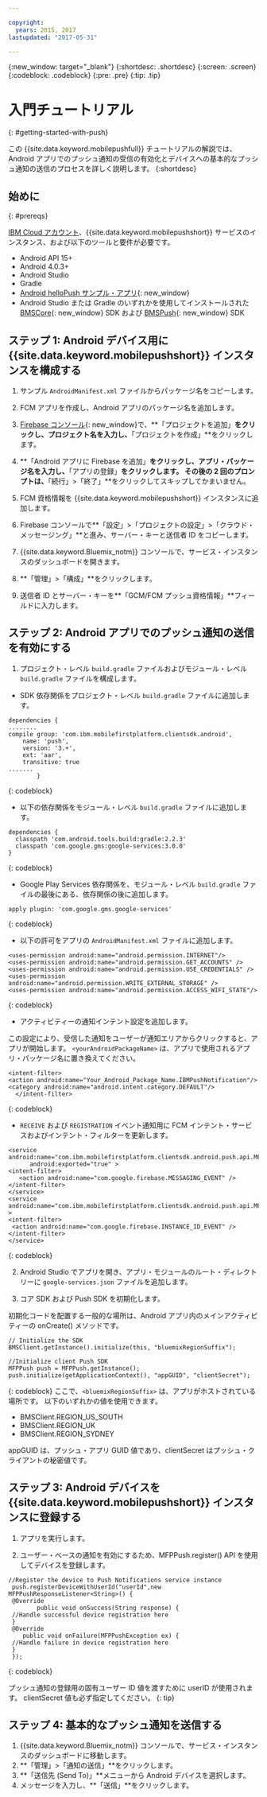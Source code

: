 ```yaml
---

copyright:
  years: 2015, 2017
lastupdated: "2017-05-31"

---
```


{:new_window: target="_blank"}
{:shortdesc: .shortdesc}
{:screen: .screen}
{:codeblock: .codeblock}
{:pre: .pre}
{:tip: .tip}

# 入門チュートリアル
{: #getting-started-with-push}

この {{site.data.keyword.mobilepushfull}} チュートリアルの解説では、Android アプリでのプッシュ通知の受信の有効化とデバイスへの基本的なプッシュ通知の送信のプロセスを詳しく説明します。
{:shortdesc}

<div id="prerequisites"></div>

## 始めに
{: #prereqs}

[IBM Cloud アカウント](https://console.bluemix.net/registration/)、{{site.data.keyword.mobilepushshort}} サービスのインスタンス、および以下のツールと要件が必要です。

  * Android API 15+
  * Android 4.0.3+
  * Android Studio
  * Gradle
  * [Android helloPush サンプル・アプリ](https://github.com/ibm-bluemix-mobile-services/bms-samples-android-hellopush){: new_window}
  * Android Studio または Gradle のいずれかを使用してインストールされた [BMSCore](https://github.com/ibm-bluemix-mobile-services/bms-clientsdk-android-core){: new_window} SDK および [BMSPush](https://github.com/ibm-bluemix-mobile-services/bms-clientsdk-android-push){: new_window} SDK

## ステップ 1: Android デバイス用に {{site.data.keyword.mobilepushshort}} インスタンスを構成する

1. サンプル `AndroidManifest.xml` ファイルからパッケージ名をコピーします。

2. FCM アプリを作成し、Android アプリのパッケージ名を追加します。
  1. [Firebase コンソール](https://console.firebase.google.com){: new_window}で、**「プロジェクトを追加」**をクリックし、プロジェクト名を入力し、**「プロジェクトを作成」**をクリックします。
  2. **「Android アプリに Firebase を追加」**をクリックし、アプリ・パッケージ名を入力し、**「アプリの登録」**をクリックします。 その後の 2 回のプロンプトは、**「続行」>「終了」**をクリックしてスキップしてかまいません。 

3. FCM 資格情報を {{site.data.keyword.mobilepushshort}} インスタンスに追加します。
  1. Firebase コンソールで**「設定」>「プロジェクトの設定」>「クラウド・メッセージング」**と進み、サーバー・キーと送信者 ID をコピーします。
  2. {{site.data.keyword.Bluemix_notm}} コンソールで、サービス・インスタンスのダッシュボードを開きます。
  3. **「管理」>「構成」**をクリックします。
  4. 送信者 ID とサーバー・キーを**「GCM/FCM プッシュ資格情報」**フィールドに入力します。

## ステップ 2: Android アプリでのプッシュ通知の送信を有効にする

1. プロジェクト・レベル `build.gradle` ファイルおよびモジュール・レベル `build.gradle` ファイルを構成します。

  * SDK 依存関係をプロジェクト・レベル `build.gradle` ファイルに追加します。
  
  ```
  dependencies {
  ........
  compile group: 'com.ibm.mobilefirstplatform.clientsdk.android',
      name: 'push',
      version: '3.+',
      ext: 'aar',
      transitive: true
  .......
	      }
  ```
  {: codeblock}

  * 以下の依存関係をモジュール・レベル `build.gradle` ファイルに追加します。
  
  ```
  dependencies {
    classpath 'com.android.tools.build:gradle:2.2.3'
    classpath 'com.google.gms:google-services:3.0.0'
  }
  ```
  {: codeblock}
  
  * Google Play Services 依存関係を、モジュール・レベル `build.gradle` ファイルの最後にある、依存関係の後に追加します。
  
  ```
  apply plugin: 'com.google.gms.google-services'
  ```
  {: codeblock}
  
  * 以下の許可をアプリの `AndroidManifest.xml` ファイルに追加します。
  
  ```
  <uses-permission android:name="android.permission.INTERNET"/>
<uses-permission android:name="android.permission.GET_ACCOUNTS" />
<uses-permission android:name="android.permission.USE_CREDENTIALS" />
<uses-permission android:name="android.permission.WRITE_EXTERNAL_STORAGE" />
<uses-permission android:name="android.permission.ACCESS_WIFI_STATE"/>
  ```
  {: codeblock}
  
  * アクティビティーの通知インテント設定を追加します。 
  
  この設定により、受信した通知をユーザーが通知エリアからクリックすると、アプリが開始します。 `<yourAndroidPackageName>` は、アプリで使用されるアプリ・パッケージ名に置き換えてください。
  
  ```
  <intent-filter>
  <action android:name="Your_Android_Package_Name.IBMPushNotification"/>
  <category android:name="android.intent.category.DEFAULT"/>
 	</intent-filter>
  ```
  {: codeblock}
  
  * `RECEIVE` および `REGISTRATION` イベント通知用に FCM インテント・サービスおよびインテント・フィルターを更新します。
  
  ```
  <service android:name="com.ibm.mobilefirstplatform.clientsdk.android.push.api.MFPPushIntentService"
    	android:exported="true" >
  <intent-filter>
     <action android:name="com.google.firebase.MESSAGING_EVENT" />
  </intent-filter>
  </service>
  <service
  android:name="com.ibm.mobilefirstplatform.clientsdk.android.push.api.MFPPush"android:exported="true" >
  <intent-filter>
   <action android:name="com.google.firebase.INSTANCE_ID_EVENT" />
  </intent-filter>
  </service>
  ```
  {: codeblock}
  
2. Android Studio でアプリを開き、アプリ・モジュールのルート・ディレクトリーに `google-services.json` ファイルを追加します。

3. コア SDK および Push SDK を初期化します。 

初期化コードを配置する一般的な場所は、Android アプリ内のメインアクティビティーの onCreate() メソッドです。

```
// Initialize the SDK
BMSClient.getInstance().initialize(this, "bluemixRegionSuffix");

//Initialize client Push SDK
MFPPush push = MFPPush.getInstance();
push.initialize(getApplicationContext(), "appGUID", "clientSecret");
```
{: codeblock}
ここで、`<bluemixRegionSuffix>` は、アプリがホストされている場所です。 以下のいずれかの値を使用できます。

  * BMSClient.REGION_US_SOUTH
  * BMSClient.REGION_UK
  * BMSClient.REGION_SYDNEY

appGUID は、プッシュ・アプリ GUID 値であり、clientSecret はプッシュ・クライアントの秘密値です。 

## ステップ 3: Android デバイスを {{site.data.keyword.mobilepushshort}} インスタンスに登録する

1. アプリを実行します。

2. ユーザー・ベースの通知を有効にするため、MFPPush.register() API を使用してデバイスを登録します。

```
//Register the device to Push Notifications service instance
 push.registerDeviceWithUserId("userId",new MFPPushResponseListener<String>() {
 @Override
    	public void onSuccess(String response) {
 //Handle successful device registration here
 }
 @Override
    public void onFailure(MFPPushException ex) {
 //Handle failure in device registration here
 }
 });
 ```
 {: codeblock}
 
 
 プッシュ通知の登録用の固有ユーザー ID 値を渡すために userID が使用されます。 clientSecret 値も必ず指定してください。
 {: tip}
 
 ## ステップ 4: 基本的なプッシュ通知を送信する
 
 1. {{site.data.keyword.Bluemix_notm}} コンソールで、サービス・インスタンスのダッシュボードに移動します。
 2. **「管理」>「通知の送信」**をクリックします。
 3. **「送信先 (Send To)」**メニューから Android デバイスを選択します。
 4. メッセージを入力し、**「送信」**をクリックします。 
 
